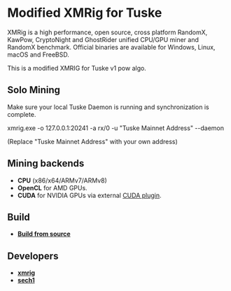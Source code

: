 # Modified XMRig for Tuske

XMRig is a high performance, open source, cross platform RandomX, KawPow, CryptoNight and GhostRider unified CPU/GPU miner and RandomX benchmark. Official binaries are available for Windows, Linux, macOS and FreeBSD.

This is a modified XMRIG for Tuske v1 pow algo.

## Solo Mining

Make sure your local Tuske Daemon is running and synchronization is complete.

xmrig.exe -o 127.0.0.1:20241 -a rx/0 -u "Tuske Mainnet Address" --daemon

(Replace "Tuske Mainnet Address" with your own address)

## Mining backends
- **CPU** (x86/x64/ARMv7/ARMv8)
- **OpenCL** for AMD GPUs.
- **CUDA** for NVIDIA GPUs via external [CUDA plugin](https://github.com/MoneroOcean/xmrig-cuda).

## Build

* **[Build from source](https://xmrig.com/docs/miner/build)**



## Developers
* **[xmrig](https://github.com/xmrig)**
* **[sech1](https://github.com/SChernykh)**


